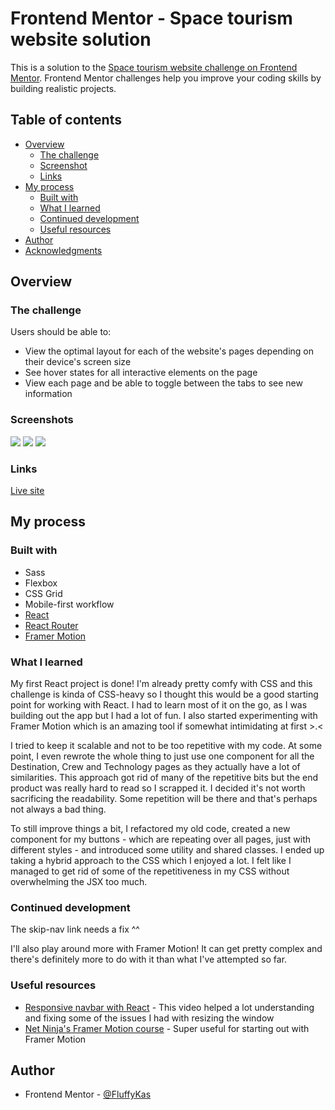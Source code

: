 # Frontend Mentor - Space tourism website solution

This is a solution to the [Space tourism website challenge on Frontend Mentor](https://www.frontendmentor.io/challenges/space-tourism-multipage-website-gRWj1URZ3). Frontend Mentor challenges help you improve your coding skills by building realistic projects.

## Table of contents

- [Overview](#overview)
  - [The challenge](#the-challenge)
  - [Screenshot](#screenshot)
  - [Links](#links)
- [My process](#my-process)
  - [Built with](#built-with)
  - [What I learned](#what-i-learned)
  - [Continued development](#continued-development)
  - [Useful resources](#useful-resources)
- [Author](#author)
- [Acknowledgments](#acknowledgments)

## Overview

### The challenge

Users should be able to:

- View the optimal layout for each of the website's pages depending on their device's screen size
- See hover states for all interactive elements on the page
- View each page and be able to toggle between the tabs to see new information

### Screenshots

![](./screenshots/space-tourism-mobile.png)
![](./screenshots/space-tourism-tablet.png)
![](./screenshots/space-tourism-mobile.png)

### Links

[Live site](https://space-tourism-kas.netlify.app/)

## My process

### Built with

- Sass
- Flexbox
- CSS Grid
- Mobile-first workflow
- [React](https://reactjs.org/)
- [React Router](https://reactrouter.com/)
- [Framer Motion](https://www.framer.com/motion/)

### What I learned

My first React project is done! I'm already pretty comfy with CSS and this challenge is kinda of CSS-heavy so I thought this would be a good starting point for working with React. I had to learn most of it on the go, as I was building out the app but I had a lot of fun. I also started experimenting with Framer Motion which is an amazing tool if somewhat intimidating at first >.<

I tried to keep it scalable and not to be too repetitive with my code. At some point, I even rewrote the whole thing to just use one component for all the Destination, Crew and Technology pages as they actually have a lot of similarities. This approach got rid of many of the repetitive bits but the end product was really hard to read so I scrapped it. I decided it's not worth sacrificing the readability. Some repetition will be there and that's perhaps not always a bad thing.

To still improve things a bit, I refactored my old code, created a new component for my buttons - which are repeating over all pages, just with different styles - and introduced some utility and shared classes. I ended up taking a hybrid approach to the CSS which I enjoyed a lot. I felt like I managed to get rid of some of the repetitiveness in my CSS without overwhelming the JSX too much.

### Continued development

The skip-nav link needs a fix ^^

I'll also play around more with Framer Motion! It can get pretty complex and there's definitely more to do with it than what I've attempted so far.

### Useful resources

- [Responsive navbar with React](https://www.youtube.com/watch?v=8kPk7CTOQh4) - This video helped a lot understanding and fixing some of the issues I had with resizing the window
- [Net Ninja's Framer Motion course](https://www.youtube.com/watch?v=2V1WK-3HQNk&list=PL4cUxeGkcC9iHDnQfTHEVVceOEBsOf07i) - Super useful for starting out with Framer Motion

## Author

- Frontend Mentor - [@FluffyKas](https://www.frontendmentor.io/profile/FluffyKas)
